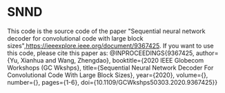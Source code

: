 # SNND
This code is the source code of the paper "Sequential neural network decoder for convolutional code with large block sizes",https://ieeexplore.ieee.org/document/9367425. If you want to use this code, please cite this paper as:
@INPROCEEDINGS{9367425,  author={Yu, Xianhua and Wang, Zhengdao},  booktitle={2020 IEEE Globecom Workshops (GC Wkshps},   title={Sequential Neural Network Decoder For Convolutional Code With Large Block Sizes},   year={2020},  volume={},  number={},  pages={1-6},  doi={10.1109/GCWkshps50303.2020.9367425}}
